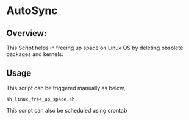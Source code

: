 # AutoSync 

## Overview:

This Script helps in freeing up space on Linux OS by deleting obsolete packages and kernels. 

## Usage 

This script can be triggered manually as below,

```
sh linux_free_up_space.sh
```

This script can also be scheduled using crontab
